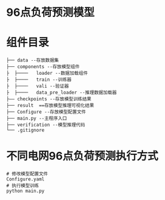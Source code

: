 # 96点负荷预测模型
# 组件目录
    ├── data --存放数据集
    ├── components --存放模型组件
    ├  ├────   loader --数据加载组件
    ├  ├────   train --训练器
    ├  ├────   vali --验证器
    ├  ├────   data_pre_loader --推理数据加载器
    ├—— checkpoints --存放模型训练结果
    ├── result  ==存放模型推理可视化结果
    ├── Configure --存放模型配置文件
    ├── main.py --主程序入口
    ├── verification --模型推理代码
    └── .gitignore

# 不同电网96点负荷预测执行方式
    # 修改模型配置文件
    Configure.yaml
    # 执行模型训练
    python main.py
